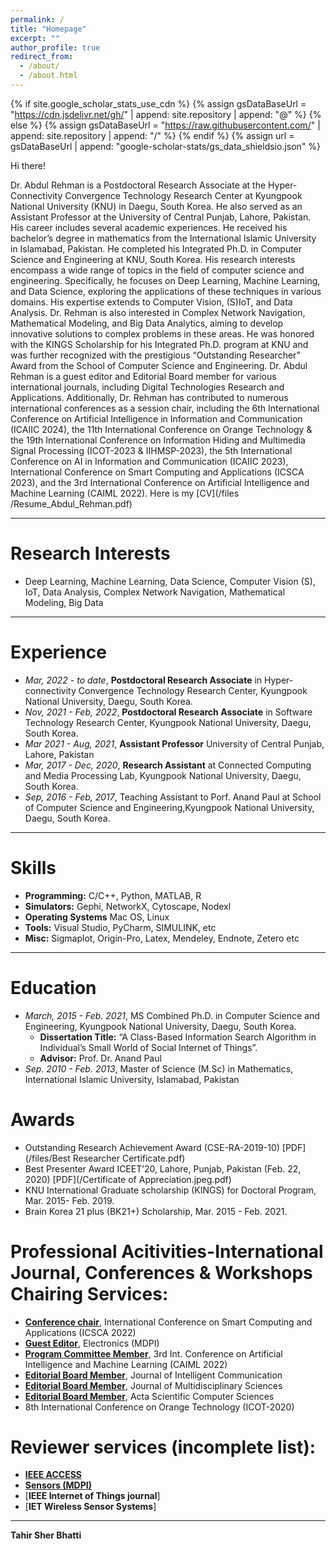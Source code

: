 ```yaml
---
permalink: /
title: "Homepage"
excerpt: ""
author_profile: true
redirect_from: 
  - /about/
  - /about.html
---
```


{% if site.google_scholar_stats_use_cdn %}
{% assign gsDataBaseUrl = "https://cdn.jsdelivr.net/gh/" | append: site.repository | append: "@" %}
{% else %}
{% assign gsDataBaseUrl = "https://raw.githubusercontent.com/" | append: site.repository | append: "/" %}
{% endif %}
{% assign url = gsDataBaseUrl | append: "google-scholar-stats/gs_data_shieldsio.json" %}

<span class='anchor' id='about-me'></span>


Hi there!

Dr. Abdul Rehman is a Postdoctoral Research Associate at the Hyper-Connectivity Convergence Technology Research
Center at Kyungpook National University (KNU) in Daegu, South Korea. He also served as an Assistant Professor at
the University of Central Punjab, Lahore, Pakistan. His career includes several academic experiences. He received his
bachelor’s degree in mathematics from the International Islamic University in Islamabad, Pakistan. He completed his
Integrated Ph.D. in Computer Science and Engineering at KNU, South Korea. His research interests encompass a wide
range of topics in the field of computer science and engineering. Specifically, he focuses on Deep Learning, Machine
Learning, and Data Science, exploring the applications of these techniques in various domains. His expertise extends to
Computer Vision, (S)IoT, and Data Analysis. Dr. Rehman is also interested in Complex Network Navigation, Mathematical
Modeling, and Big Data Analytics, aiming to develop innovative solutions to complex problems in these areas. He was
honored with the KINGS Scholarship for his Integrated Ph.D. program at KNU and was further recognized with the
prestigious “Outstanding Researcher” Award from the School of Computer Science and Engineering. Dr. Abdul Rehman
is a guest editor and Editorial Board member for various international journals, including Digital Technologies Research
and Applications. Additionally, Dr. Rehman has contributed to numerous international conferences as a session chair,
including the 6th International Conference on Artificial Intelligence in Information and Communication (ICAIIC 2024),
the 11th International Conference on Orange Technology & the 19th International Conference on Information Hiding
and Multimedia Signal Processing (ICOT-2023 & IIHMSP-2023), the 5th International Conference on AI in Information
and Communication (ICAIIC 2023), International Conference on Smart Computing and Applications (ICSCA 2023), and the
3rd International Conference on Artificial Intelligence and Machine Learning (CAIML 2022). Here is my [CV](/files
/Resume_Abdul_Rehman.pdf)

---

# Research Interests
- Deep Learning, Machine Learning, Data Science, Computer Vision (S), IoT, Data Analysis, Complex Network Navigation, Mathematical Modeling, Big Data

---

# Experience
- *Mar, 2022 - to date*, **Postdoctoral Research Associate** in Hyper-connectivity Convergence Technology Research Center, Kyungpook National University, Daegu, South Korea.
- *Nov, 2021 - Feb, 2022*, **Postdoctoral Research Associate** in Software Technology Research Center, Kyungpook National University, Daegu, South Korea.
- *Mar 2021 - Aug, 2021*, **Assistant Professor** University of Central Punjab, Lahore, Pakistan
- *Mar, 2017 - Dec, 2020*, **Research Assistant** at Connected Computing and Media Processing Lab, Kyungpook National University, Daegu, South Korea.
- *Sep, 2016 - Feb, 2017*, Teaching Assistant to Porf. Anand Paul at School of Computer Science and Engineering,Kyungpook National University, Daegu, South Korea.

---

# Skills
- **Programming:** C/C++, Python, MATLAB, R
- **Simulators:** Gephi, NetworkX, Cytoscape, Nodexl
- **Operating Systems** Mac OS, Linux
- **Tools:** Visual Studio, PyCharm, SIMULINK, etc
- **Misc:** Sigmaplot, Origin-Pro, Latex, Mendeley, Endnote, Zetero etc

---

# Education
- *March, 2015 - Feb. 2021*, MS Combined Ph.D. in Computer Science and Engineering, Kyungpook National University, Daegu, South Korea.
  - **Dissertation Title:** “A Class-Based Information Search Algorithm in Individual’s Small World of Social Internet of Things”.
  - **Advisor:** Prof. Dr. Anand Paul
- *Sep. 2010 - Feb. 2013*, Master of Science (M.Sc) in Mathematics, International Islamic University, Islamabad, Pakistan

# Awards
- Outstanding Research Achievement Award (CSE-RA-2019-10) [PDF](/files/Best Researcher Certificate.pdf)
- Best Presenter Award ICEET’20, Lahore, Punjab, Pakistan (Feb. 22, 2020) [PDF](/Certificate of Appreciation.jpeg.pdf)
- KNU International Graduate scholarship (KINGS) for Doctoral Program, Mar. 2015- Feb. 2019.
- Brain Korea 21 plus (BK21+) Scholarship, Mar. 2015 - Feb. 2021.

# Professional Acitivities-International Journal, Conferences & Workshops Chairing Services:

- [**Conference chair**](https://icsca2022.com/), International Conference on Smart Computing and Applications (ICSCA 2022)
- [**Guest Editor**](https://www.mdpi.com/journal/electronics/special_issues/49ZADXLAE1), Electronics (MDPI)
- [**Program Committee Member**](https://www.itcse2022.org/caiml/committee), 3rd Int. Conference on Artificial Intelligence and Machine Learning (CAIML 2022)
- [**Editorial Board Member**](https://ojs.ukscip.com/index.php/jic/about/editorialTeam), Journal of Intelligent Communication
- [**Editorial Board Member**](https://www.multidisciplines.com/journal_teams/dr-abdul-rehman/), Journal of Multidisciplinary Sciences
- [**Editorial Board Member**](https://actascientific.com/ASCS-EB.php), Acta Scientific Computer Sciences
- 8th International Conference on Orange Technology (ICOT-2020)

# Reviewer services (incomplete list):

- [**IEEE ACCESS**](https://ieeexplore.ieee.org/xpl/RecentIssue.jsp?punumber=6287639)
- [**Sensors (MDPI)**](https://www.mdpi.com/journal/sensors)
- [**IEEE Internet of Things journal**]
- [**IET Wireless Sensor Systems**]
 
---
**Tahir Sher Bhatti**
